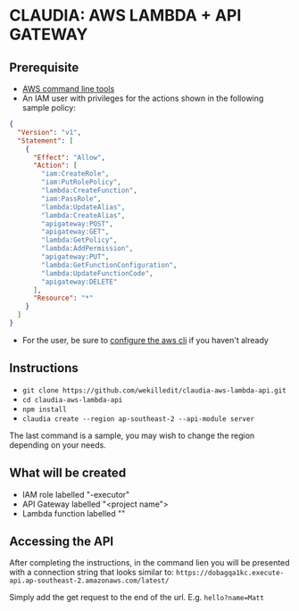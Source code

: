 # CLAUDIA: AWS LAMBDA + API GATEWAY

## Prerequisite
- [AWS command line tools](http://docs.aws.amazon.com/cli/latest/userguide/installing.html)
- An IAM user with privileges for the actions shown in the following sample policy:

```json
{
  "Version": "v1",
  "Statement": [
    {
      "Effect": "Allow",
      "Action": [
        "iam:CreateRole",
        "iam:PutRolePolicy",
        "lambda:CreateFunction",
        "iam:PassRole",
        "lambda:UpdateAlias",
        "lambda:CreateAlias",
        "apigateway:POST",
        "apigateway:GET",
        "lambda:GetPolicy",
        "lambda:AddPermission",
        "apigateway:PUT",
        "lambda:GetFunctionConfiguration",
        "lambda:UpdateFunctionCode",
        "apigateway:DELETE"
      ],
      "Resource": "*"
    }
  ]
}
```
- For the user, be sure to [configure the aws cli](http://docs.aws.amazon.com/cli/latest/userguide/cli-chap-getting-started.html) if you haven't already

## Instructions
- `git clone https://github.com/wekilledit/claudia-aws-lambda-api.git`
- `cd claudia-aws-lambda-api`
- `npm install`
- `claudia create --region ap-southeast-2 --api-module server`

The last command is a sample, you may wish to change the region depending on your needs.

## What will be created
- IAM role labelled "<project name>-executor"
- API Gateway labelled "<project name">
- Lambda function labelled "<project name>"

## Accessing the API
After completing the instructions, in the command lien you will be presented with a connection string that looks similar to: `https://dobagqa1kc.execute-api.ap-southeast-2.amazonaws.com/latest/`

Simply add the get request to the end of the url. E.g. `hello?name=Matt`
